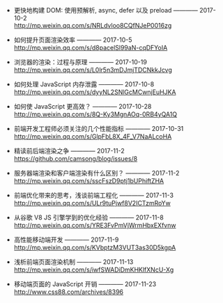 
- 更快地构建 DOM: 使用预解析, async, defer 以及 preload  ———— 2017-10-2  
http://mp.weixin.qq.com/s/NRLdvloo8CQfNJeP0016zg

- 如何提升页面渲染效率  ———— 2017-10-5  
http://mp.weixin.qq.com/s/d8pacelSl99aN-cqDFYoIA

- 浏览器的渲染：过程与原理  ———— 2017-10-19  
http://mp.weixin.qq.com/s/L0lr5n3mDJmjTDCNkkJcvg

- 如何处理 JavaScript 内存泄露  ———— 2017-10-8  
http://mp.weixin.qq.com/s/dyyNL2SNlGcMCwnjEuHJKA

- 如何使 JavaScript 更高效？  ———— 2017-10-28  
http://mp.weixin.qq.com/s/8Q-Ky3MgnAOq-0RB4yQA1Q

- 前端开发工程师必须关注的几个性能指标   ———— 2017-10-31  
http://mp.weixin.qq.com/s/GlpFbL8X_4F_V7NaALcoHA

- 精读前后端渲染之争   ———— 2017-11-2  
https://github.com/camsong/blog/issues/8

- 服务器端渲染和客户端渲染有什么区别？   ———— 2017-11-2  
http://mp.weixin.qq.com/s/sscFszD9ptj1bUPhiftZHA

- 前端优化带来的思考，浅谈前端工程化  ———— 2017-11-3  
http://mp.weixin.qq.com/s/ULr9tuPjwf8V2ICTzmRoYw

- 从谷歌 V8 JS 引擎学到的优化经验  ———— 2017-11-8  
http://mp.weixin.qq.com/s/YRE3FvPmVjWrmHbxEXfvnw

- 高性能移动端开发   ———— 2017-11-9   
http://mp.weixin.qq.com/s/KVbptzM3VUT3as30D5kgpA

- 浅析前端页面渲染机制  ———— 2017-11-13  
http://mp.weixin.qq.com/s/iwfSWADiDmKHKlfXNcU-Xg

- 移动端页面的 JavaScript 开销 ———— 2017-11-23  
http://www.css88.com/archives/8396

